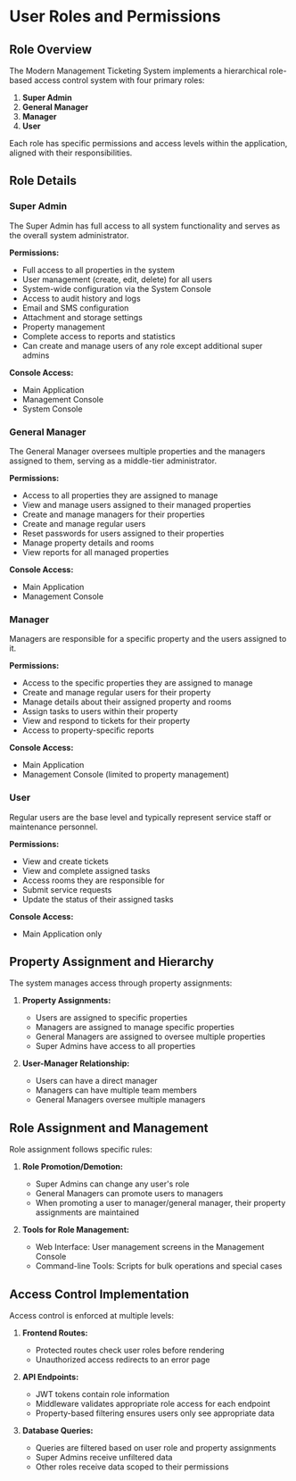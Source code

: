 # User Roles and Permissions

## Role Overview

The Modern Management Ticketing System implements a hierarchical role-based access control system with four primary roles:

1. **Super Admin**
2. **General Manager**
3. **Manager**
4. **User**

Each role has specific permissions and access levels within the application, aligned with their responsibilities.

## Role Details

### Super Admin

The Super Admin has full access to all system functionality and serves as the overall system administrator.

**Permissions:**
- Full access to all properties in the system
- User management (create, edit, delete) for all users
- System-wide configuration via the System Console
- Access to audit history and logs
- Email and SMS configuration
- Attachment and storage settings
- Property management
- Complete access to reports and statistics
- Can create and manage users of any role except additional super admins

**Console Access:**
- Main Application
- Management Console
- System Console

### General Manager

The General Manager oversees multiple properties and the managers assigned to them, serving as a middle-tier administrator.

**Permissions:**
- Access to all properties they are assigned to manage
- View and manage users assigned to their managed properties
- Create and manage managers for their properties
- Create and manage regular users
- Reset passwords for users assigned to their properties
- Manage property details and rooms
- View reports for all managed properties

**Console Access:**
- Main Application
- Management Console

### Manager

Managers are responsible for a specific property and the users assigned to it.

**Permissions:**
- Access to the specific properties they are assigned to manage
- Create and manage regular users for their property
- Manage details about their assigned property and rooms
- Assign tasks to users within their property
- View and respond to tickets for their property
- Access to property-specific reports

**Console Access:**
- Main Application
- Management Console (limited to property management)

### User

Regular users are the base level and typically represent service staff or maintenance personnel.

**Permissions:**
- View and create tickets
- View and complete assigned tasks
- Access rooms they are responsible for
- Submit service requests
- Update the status of their assigned tasks

**Console Access:**
- Main Application only

## Property Assignment and Hierarchy

The system manages access through property assignments:

1. **Property Assignments:**
   - Users are assigned to specific properties
   - Managers are assigned to manage specific properties
   - General Managers are assigned to oversee multiple properties
   - Super Admins have access to all properties

2. **User-Manager Relationship:**
   - Users can have a direct manager
   - Managers can have multiple team members
   - General Managers oversee multiple managers

## Role Assignment and Management

Role assignment follows specific rules:

1. **Role Promotion/Demotion:**
   - Super Admins can change any user's role
   - General Managers can promote users to managers
   - When promoting a user to manager/general manager, their property assignments are maintained

2. **Tools for Role Management:**
   - Web Interface: User management screens in the Management Console
   - Command-line Tools: Scripts for bulk operations and special cases

## Access Control Implementation

Access control is enforced at multiple levels:

1. **Frontend Routes:**
   - Protected routes check user roles before rendering
   - Unauthorized access redirects to an error page

2. **API Endpoints:**
   - JWT tokens contain role information
   - Middleware validates appropriate role access for each endpoint
   - Property-based filtering ensures users only see appropriate data

3. **Database Queries:**
   - Queries are filtered based on user role and property assignments
   - Super Admins receive unfiltered data
   - Other roles receive data scoped to their permissions 